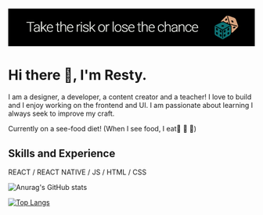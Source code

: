 ![I am a designer, developer, content creator and a teacher!](https://github.com/R3sty/R3sty/blob/main/banner.jpg)

# Hi there 👋, I'm Resty.
I am a designer, a developer, a content creator and a teacher!
I love to build and I enjoy working on the frontend and UI. 
I am passionate about learning I always seek to improve my craft. 

Currently on a see-food diet! (When I see food, I eat🍕 🍔 🍛)


## Skills and Experience
REACT / REACT NATIVE / JS / HTML / CSS


![Anurag's GitHub stats](https://github-readme-stats.vercel.app/api?username=R3sty&show_icons=true&theme=radical)

[![Top Langs](https://github-readme-stats.vercel.app/api/top-langs/?username=R3sty)](https://github.com/anuraghazra/github-readme-stats)
